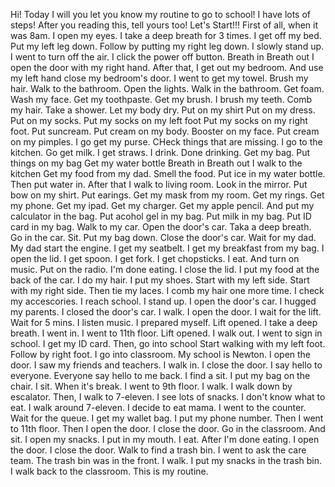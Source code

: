 Hi! Today I will you let you know my routine to go to school!
I have lots of steps! After you reading this, tell yours too!
Let's Start!!!
First of all, when it was 8am.
I open my eyes.
I take a deep breath for 3 times.
I get off my bed.
Put my left leg down.
Follow by putting my right leg down.
I slowly stand up.
I went to turn off the air.
I click the power off button.
Breath in
Breath out
I open the door with my right hand.
After that, I get out my bedroom.
And use my left hand close my bedroom's door.
I went to get my towel.
Brush my hair.
Walk to the bathroom.
Open the lights.
Walk in the bathroom.
Get foam.
Wash my face.
Get my toothpaste.
Get my brush.
I brush my teeth.
Comb my hair.
Take a shower.
Let my body dry.
Put on my shirt
Put on my dress.
Put on my socks.
Put my socks on my left foot
Put my socks on my right foot.
Put suncream.
Put cream on my body.
Booster on my face.
Put cream on my pimples.
I go get my purse.
CHeck things that are missing.
I go to the kitchen.
Go get milk.
I get straws.
I drink.
Done drinking.
Get my bag.
Put things on my bag
Get my water bottle
Breath in
Breath out
I walk to the kitchen
Get my food from my dad.
Smell the food.
Put ice in my water bottle.
Then put water in.
After that I walk to living room.
Look in the mirror.
Put bow on my shirt.
Put earings.
Get my mask from my room.
Get my rings.
Get my phone.
Get my ipad.
Get my charger.
Get my apple pencil.
And put my calculator in the bag.
Put acohol gel in my bag.
Put milk in my bag.
Put ID card in my bag.
Walk to my car.
Open the door's car.
Taka a deep breath.
Go in the car.
Sit.
Put my bag down.
Close the door's car.
Wait for my dad.
My dad start the engine.
I get my seatbelt.
I get my breakfast from my bag.
I open the lid.
I get spoon.
I get fork.
I get chopsticks.
I eat.
And turn on music.
Put on the radio.
I'm done eating.
I close the lid.
I put my food at the back of the car.
I do my hair.
I put my shoes.
Start with my left side.
Start with my right side.
Then tie my laces.
I comb my hair one more time.
I check my accescories.
I reach school.
I stand up.
I open the door's car.
I hugged my parents.
I closed the door's car.
I walk.
I open the door.
I wait for the lift.
Wait for 5 mins.
I listen music.
I prepared myself. 
Lift opened.
I take a deep breath.
I went in.
I went to 11th floor.
Lift opened.
I walk out.
I went to sign in school.
I get my ID card.
Then, go into school
Start walking with my left foot.
Follow by right foot.
I go into classroom.
My school is Newton.
I open the door.
I saw my friends and teachers.
I walk in.
I close the door.
I say hello to everyone.
Everyone say hello to me back.
I find a sit.
I put my bag on the chair.
I sit.
When it's break.
I went to 9th floor.
I walk.
I walk down by escalator. 
Then, I walk to 7-eleven.
I see lots of snacks.
I don't know what to eat.
I walk around 7-eleven.
I decide to eat mama.
I went to the counter.
Wait for the queue.
I get my wallet bag.
I put my phone number.
Then I went to 11th floor. 
Then I open the door.
I close the door.
Go in the classroom.
And sit.
I open my snacks.
I put in my mouth.
I eat.
After I'm done eating.
I open the door.
I close the door.
Walk to find a trash bin.
I went to ask the care team.
The trash bin was in the front.
I walk.
I put my snacks in the trash bin.
I walk back to the classroom.
This is my routine.

